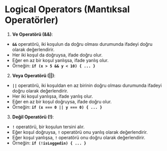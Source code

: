 # Logical Operators (Mantıksal Operatörler)

1. **Ve Operatörü (&&)**:
- **`&&`** operatörü, iki koşulun da doğru olması durumunda ifadeyi doğru olarak değerlendirir.
- Her iki koşul da doğruysa, ifade doğru olur.
- Eğer en az bir koşul yanlışsa, ifade yanlış olur.
- Örneğin: **`if (x > 5 && y < 10) { ... }`**
2. **Veya Operatörü (||)**:
- **`||`** operatörü, iki koşuldan en az birinin doğru olması durumunda ifadeyi doğru olarak değerlendirir.
- Her iki koşul yanlışsa, ifade yanlış olur.
- Eğer en az bir koşul doğruysa, ifade doğru olur.
- Örneğin: **`if (x === 0 || y === 0) { ... }`**
3. **Değil Operatörü (!)**:
- **`!`** operatörü, bir koşulun tersini alır.
- Eğer koşul doğruysa, **`!`** operatörü onu yanlış olarak değerlendirir.
- Eğer koşul yanlışsa, **`!`** operatörü onu doğru olarak değerlendirir.
- Örneğin: **`if (!isLoggedin) { ... }`**